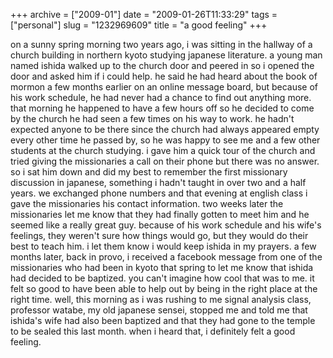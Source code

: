 +++
archive = ["2009-01"]
date = "2009-01-26T11:33:29"
tags = ["personal"]
slug = "1232969609"
title = "a good feeling"
+++

on a sunny spring morning two years ago, i was sitting in the hallway of
a church building in northern kyoto studying japanese literature. a young
man named ishida walked up to the church door and peered in so i opened
the door and asked him if i could help. he said he had heard about the
book of mormon a few months earlier on an online message board, but
because of his work schedule, he had never had a chance to find out
anything more. that morning he happened to have a few hours off so he
decided to come by the church he had seen a few times on his way to work.
he hadn't expected anyone to be there since the church had always appeared
empty every other time he passed by, so he was happy to see me and a few
other students at the church studying. i gave him a quick tour of the
church and tried giving the missionaries a call on their phone but there
was no answer. so i sat him down and did my best to remember the first
missionary discussion in japanese, something i hadn't taught in over two
and a half years. we exchanged phone numbers and that evening at english
class i gave the missionaries his contact information. two weeks later the
missionaries let me know that they had finally gotten to meet him and he
seemed like a really great guy. because of his work schedule and his
wife's feelings, they weren't sure how things would go, but they would do
their best to teach him. i let them know i would keep ishida in my
prayers. a few months later, back in provo, i received a facebook message
from one of the missionaries who had been in kyoto that spring to let me
know that ishida had decided to be baptized. you can't imagine how cool
that was to me. it felt so good to have been able to help out by being in
the right place at the right time. well, this morning as i was rushing to
me signal analysis class, professor watabe, my old japanese sensei,
stopped me and told me that ishida's wife had also been baptized and that
they had gone to the temple to be sealed this last month. when i heard
that, i definitely felt a good feeling.

